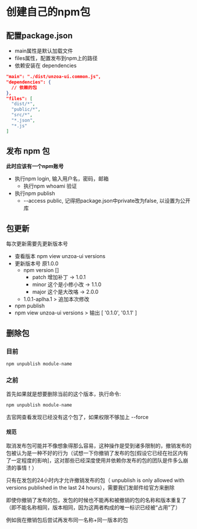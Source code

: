 # 创建自己的npm包

## 配置package.json

- main属性是默认加载文件
- files属性，配置发布到npm上的路径
- 依赖安装在 dependencies

```json
"main": "./dist/unzoa-ui.common.js",
"dependencies": {
  // 依赖的包
},
"files": [
  "dist/*",
  "public/*",
  "src/*",
  "*.json",
  "*.js"
]
```

## 发布 npm 包

**此时应该有一个npm账号**

- 执行npm login, 输入用户名，密码，邮箱
  - 执行npm whoami 验证
- 执行npm publish
  - --access public, 记得把package.json中private改为false, 以设置为公开库

## 包更新

每次更新需要先更新版本号

- 查看版本 npm view unzoa-ui versions
- 更新版本号 原1.0.0
  + npm version []
    * patch 增加补丁 -> 1.0.1
    * minor 这个是小修小改 -> 1.1.0
    * major 这个是大改咯 -> 2.0.0
  + 1.0.1-aplha.1 > 追加本次修改
- npm publish
- npm view unzoa-ui versions > 输出 [ '0.1.0', '0.1.1' ]

## 删除包

### 目前

```bash
npm unpublish module-name
```

### 之前

首先如果就是想要删除当前的这个版本，执行命令:

```bash
npm unpublish module-name
```

去官网查看发现已经没有这个包了，如果权限不够加上 --force


#### 规范

取消发布包可能并不像想象得那么容易，这种操作是受到诸多限制的，撤销发布的包被认为是一种不好的行为（试想一下你撤销了发布的包[假设它已经在社区内有了一定程度的影响]，这对那些已经深度使用并依赖你发布的包的团队是件多么崩溃的事情！）

只有在发包的24小时内才允许撤销发布的包（ unpublish is only allowed with versions published in the last 24 hours），需要我们发邮件给官方来删除

即使你撤销了发布的包，发包的时候也不能再和被撤销的包的名称和版本重复了（即不能名称相同，版本相同，因为这两者构成的唯一标识已经被“占用”了）

例如我在撤销包后尝试再发布同一名称+同一版本的包
